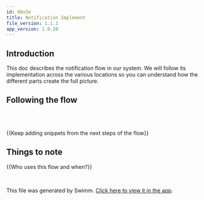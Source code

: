```yaml
---
id: 08u5e
title: Notification Implement
file_version: 1.1.1
app_version: 1.0.20
---
```


## Introduction

This doc describes the notification flow in our system. We will follow its implementation across the various locations so you can understand how the different parts create the full picture.

## Following the flow

<br/>



<br/>

{{Keep adding snippets from the next steps of the flow}}

## Things to note

{{Who uses this flow and when?}}

<br/>

This file was generated by Swimm. [Click here to view it in the app](https://app.swimm.io/repos/Z2l0aHViJTNBJTNBc2NydW0tdHJhY2tlci1iZSUzQSUzQWx1bGlhbjY2Ng==/docs/08u5e).
